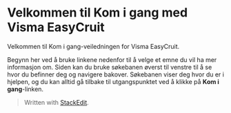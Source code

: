 # Velkommen til Kom i gang med Visma EasyCruit

Velkommen til Kom i gang-veiledningen for Visma EasyCruit.

Begynn her ved å bruke linkene nedenfor til å velge et emne du vil ha mer informasjon om. Siden kan du bruke søkebanen øverst til venstre til å se hvor du befinner deg og navigere bakover. Søkebanen viser deg hvor du er i hjelpen, og du kan alltid gå tilbake til utgangspunktet ved å klikke på  **Kom i gang**-linken.


> Written with [StackEdit](https://stackedit.io/).
<!--stackedit_data:
eyJoaXN0b3J5IjpbLTQ5NjExNzgwMF19
-->